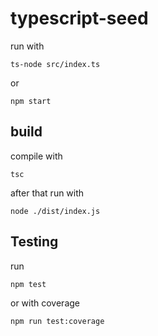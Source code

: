 # typescript-seed

run with 

```
ts-node src/index.ts
```

or

```
npm start
```

## build
compile with 
```
tsc
```

after that run with
```
node ./dist/index.js
```


## Testing

run 

```
npm test
```

or with coverage

```
npm run test:coverage
```
